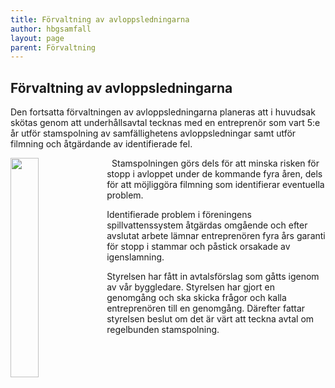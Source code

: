 ```yaml
---
title: Förvaltning av avloppsledningarna
author: hbgsamfall
layout: page
parent: Förvaltning
---
```


## Förvaltning av avloppsledningarna  

Den fortsatta förvaltningen av avloppsledningarna planeras att i huvudsak skötas genom att underhållsavtal tecknas med en entreprenör som vart 5:e år utför stamspolning av samfällighetens avloppsledningar samt utför filmning och åtgärdande av identifierade fel. 

<img align="left" width="30%" src="/wp-content/uploads/2023/Färdigrensat 300x341.gif" />

&nbsp;&nbsp;Stamspolningen görs dels för att minska risken för stopp i avloppet under de kommande fyra åren, dels för att möjliggöra filmning som identifierar eventuella problem. 

Identifierade problem i föreningens spillvattenssystem åtgärdas omgående och efter avslutat arbete lämnar entreprenören fyra års garanti för stopp i stammar och påstick orsakade av igenslamning. 

Styrelsen har fått in avtalsförslag som gåtts igenom av vår byggledare. Styrelsen har gjort en genomgång och ska skicka frågor och kalla entreprenören till en genomgång. Därefter fattar styrelsen beslut om det är värt att teckna avtal om regelbunden stamspolning.

